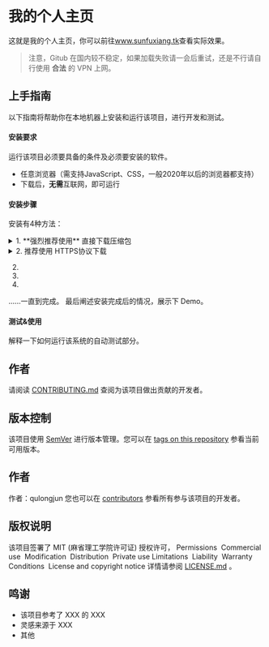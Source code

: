 # 我的个人主页
这就是我的个人主页，你可以前往<a helf="www.sunfuxiang.tk">www.sunfuxiang.tk</a>查看实际效果。
> 注意，Gitub 在国内较不稳定，如果加载失败请一会后重试，还是不行请自行使用 **合法** 的 VPN 上网。
## 上手指南
以下指南将帮助你在本地机器上安装和运行该项目，进行开发和测试。
#### 安装要求
运行该项目必须要具备的条件及必须要安装的软件。
- 任意浏览器（需支持JavaScript、CSS，一般2020年以后的浏览器都支持）
- 下载后，**无需**互联网，即可运行
#### 安装步骤
安装有4种方法：

<details>
    <summary>1. **强烈推荐使用** 直接下载压缩包</summary>
直接点击 <a helf="https://github.com/fuxiang1109/myhomepage/archive/refs/heads/main.zip">这里</a>下载 ZIP 压缩包，然后将下载的 .zip 文件解压即可。
*或者，你可以
点击绿色 code 按钮（Google译为代码，Edge译为法典），在菜单中选择 Download ZIP （Google译为下载压缩包，Edge译为下载邮编），将下载的 .zip 文件解压即可。*
![img/readme-1.png](en-resource://database/516:1)

***
</details>

<details>
    <summary>2. 推荐使用 HTTPS协议下载</summary>
    
首先，请保证你的电脑中安装了 Git 。如果你没安装，且不知道 Git 是什么，那推荐使用[方法1](#安装步骤)。
如果你仍要使用此方法，请点击<a helf="https://git.org">这里</a>下载 Git 。

***
</details>

2.
3.
4.
......一直到完成。
最后阐述安装完成后的情况，展示下 Demo。
#### 测试&使用
解释一下如何运行该系统的自动测试部分。
## 作者
请阅读 [CONTRIBUTING.md](https://gist.github.com/PurpleBooth/b24679402957c63ec426) 查阅为该项目做出贡献的开发者。
## 版本控制
该项目使用 [SemVer](http://semver.org/) 进行版本管理。您可以在 [tags on this repository](https://github.com/your/project/tags) 参看当前可用版本。
## 作者
作者：qulongjun
您也可以在 [contributors](https://github.com/your/project/contributors) 参看所有参与该项目的开发者。
## 版权说明
该项目签署了 MIT (麻省理工学院许可证) 授权许可，
Permissions
 Commercial use
 Modification
 Distribution
 Private use
Limitations
 Liability
 Warranty
Conditions
 License and copyright notice
 详情请参阅 [LICENSE.md](LICENSE.md) 。
## 鸣谢
- 该项目参考了 XXX 的 XXX
- 灵感来源于 XXX
- 其他
